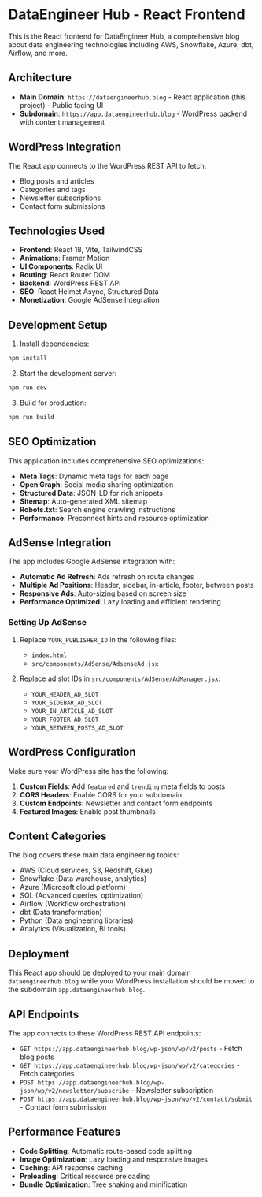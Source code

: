 # DataEngineer Hub - React Frontend

This is the React frontend for DataEngineer Hub, a comprehensive blog about data engineering technologies including AWS, Snowflake, Azure, dbt, Airflow, and more.

## Architecture

- **Main Domain**: `https://dataengineerhub.blog` - React application (this project) - Public facing UI
- **Subdomain**: `https://app.dataengineerhub.blog` - WordPress backend with content management

## WordPress Integration

The React app connects to the WordPress REST API to fetch:
- Blog posts and articles
- Categories and tags
- Newsletter subscriptions
- Contact form submissions

## Technologies Used

- **Frontend**: React 18, Vite, TailwindCSS
- **Animations**: Framer Motion
- **UI Components**: Radix UI
- **Routing**: React Router DOM
- **Backend**: WordPress REST API
- **SEO**: React Helmet Async, Structured Data
- **Monetization**: Google AdSense Integration

## Development Setup

1. Install dependencies:
```bash
npm install
```

2. Start the development server:
```bash
npm run dev
```

3. Build for production:
```bash
npm run build
```

## SEO Optimization

This application includes comprehensive SEO optimizations:

- **Meta Tags**: Dynamic meta tags for each page
- **Open Graph**: Social media sharing optimization
- **Structured Data**: JSON-LD for rich snippets
- **Sitemap**: Auto-generated XML sitemap
- **Robots.txt**: Search engine crawling instructions
- **Performance**: Preconnect hints and resource optimization

## AdSense Integration

The app includes Google AdSense integration with:

- **Automatic Ad Refresh**: Ads refresh on route changes
- **Multiple Ad Positions**: Header, sidebar, in-article, footer, between posts
- **Responsive Ads**: Auto-sizing based on screen size
- **Performance Optimized**: Lazy loading and efficient rendering

### Setting Up AdSense

1. Replace `YOUR_PUBLISHER_ID` in the following files:
   - `index.html`
   - `src/components/AdSense/AdsenseAd.jsx`

2. Replace ad slot IDs in `src/components/AdSense/AdManager.jsx`:
   - `YOUR_HEADER_AD_SLOT`
   - `YOUR_SIDEBAR_AD_SLOT`
   - `YOUR_IN_ARTICLE_AD_SLOT`
   - `YOUR_FOOTER_AD_SLOT`
   - `YOUR_BETWEEN_POSTS_AD_SLOT`

## WordPress Configuration

Make sure your WordPress site has the following:

1. **Custom Fields**: Add `featured` and `trending` meta fields to posts
2. **CORS Headers**: Enable CORS for your subdomain
3. **Custom Endpoints**: Newsletter and contact form endpoints
4. **Featured Images**: Enable post thumbnails

## Content Categories

The blog covers these main data engineering topics:
- AWS (Cloud services, S3, Redshift, Glue)
- Snowflake (Data warehouse, analytics)
- Azure (Microsoft cloud platform)
- SQL (Advanced queries, optimization)
- Airflow (Workflow orchestration)
- dbt (Data transformation)
- Python (Data engineering libraries)
- Analytics (Visualization, BI tools)

## Deployment

This React app should be deployed to your main domain `dataengineerhub.blog` while your WordPress installation should be moved to the subdomain `app.dataengineerhub.blog`.

## API Endpoints

The app connects to these WordPress REST API endpoints:
- `GET https://app.dataengineerhub.blog/wp-json/wp/v2/posts` - Fetch blog posts
- `GET https://app.dataengineerhub.blog/wp-json/wp/v2/categories` - Fetch categories
- `POST https://app.dataengineerhub.blog/wp-json/wp/v2/newsletter/subscribe` - Newsletter subscription
- `POST https://app.dataengineerhub.blog/wp-json/wp/v2/contact/submit` - Contact form submission

## Performance Features

- **Code Splitting**: Automatic route-based code splitting
- **Image Optimization**: Lazy loading and responsive images
- **Caching**: API response caching
- **Preloading**: Critical resource preloading
- **Bundle Optimization**: Tree shaking and minification